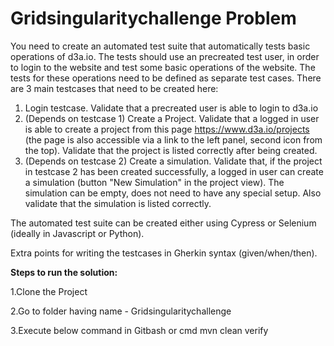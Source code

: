 # Gridsingularitychallenge Problem

You need to create an automated test suite that automatically tests basic operations of d3a.io. The tests should use an precreated test user, in order to login to the website and test some basic operations of the website. The tests for these operations need to be defined as separate test cases. There are 3 main testcases that need to be created here:

1. Login testcase. Validate that a precreated user is able to login to d3a.io
2. (Depends on testcase 1) Create a Project. Validate that a logged in user is able to create a project from this page https://www.d3a.io/projects (the page is also accessible via a link to the left panel, second icon from the top). Validate that the project is listed correctly after being created.
3. (Depends on testcase 2) Create a simulation. Validate that, if the project in testcase 2 has been created successfully, a logged in user can create a simulation (button "New Simulation" in the project view). The simulation can be empty, does not need to have any special setup. Also validate that the simulation is listed correctly.

The automated test suite can be created either using Cypress or Selenium (ideally in Javascript or Python).

Extra points for writing the testcases in Gherkin syntax (given/when/then).



**Steps to run the solution:**

1.Clone the Project

2.Go to folder having name - Gridsingularitychallenge

3.Execute below command in Gitbash or cmd
mvn clean verify
